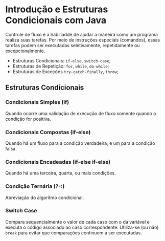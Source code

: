 # Introdução e Estruturas Condicionais com Java

Controle de fluxo é a habiliadde de ajudar a maneira como um programa realiza suas tarefas. Por meio de instruções especiais (comandos), essas tarefas podem ser executadas seletivamente, repetidamente ou excepcionalmente.

- Estruturas Condicionais: `if-else`, `switch-case`;
- Estruturas de Repetição: `for`, `while`, `do-while`;
- Estruturas de Exceções `try-catch-finally`, `throw`;

## Estruturas Condicionais

### Condicionais Simples (if)

Quando ocorre uma validação de execução de fluxo somente quando a condição for positiva.

### Condicionais Compostas (if-else)

Quando há um fluxo para a condição verdadeira, e um para a condição falsa.

### Condicionais Encadeadas (if-else if-else)

Quando há uma terceira, quarta, ou mais condições.

### Condição Ternária (?-:)

Abreviação do algoritmo condicional.

### Switch Case

Compara sequencialmente o valor de cada caso com o da variável e executa o código associado ao caso correspondente. Utiliza-se (ou não) `break` para evitar que comparações continuem a ser executadas.
